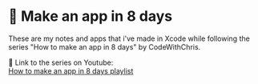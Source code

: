 # 📱 Make an app in 8 days

These are my notes and apps that i've made in Xcode while following the series "How to make an app in 8 days" by CodeWithChris.

🔗 Link to the series on Youtube:  
[How to make an app in 8 days playlist](https://www.youtube.com/playlist?list=PLMRqhzcHGw1ZHtM5xYcZbJ8oUZ0aVTasI)


